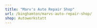 ```yaml
---
title: "Marv's Auto Repair Shop"
url: /binghamton/marvs-auto-repair-shop/
shop: Autowerkstatt
---
```

